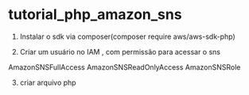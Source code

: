 # tutorial_php_amazon_sns

1) Instalar o sdk via composer(composer require aws/aws-sdk-php)

2) Criar um usuário no IAM , com permissão para acessar o sns

AmazonSNSFullAccess
AmazonSNSReadOnlyAccess
AmazonSNSRole

3) criar arquivo php
